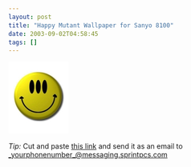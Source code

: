 ```yaml
---
layout: post
title: "Happy Mutant Wallpaper for Sanyo 8100"
date: 2003-09-02T04:58:45
tags: []
---
```


![Happy Mutant Wallpaper][1]

_Tip:_ Cut and paste [this link][2] and send it as an email to _yourphonenumber_@messaging.sprintpcs.com 

   [1]: /2003/09/02/transmet_happy_mutant.jpg
   [2]: /2003/09/02/transmet_happy_mutant.gcd



